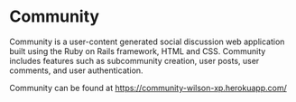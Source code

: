# Community

Community is a user-content generated social discussion web application built using the Ruby on Rails framework, HTML and CSS. Community includes features such as subcommunity creation, user posts, user comments, and user authentication.

Community can be found at https://community-wilson-xp.herokuapp.com/